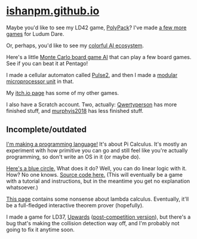 # [ishanpm.github.io](http://ishanpm.github.io)

Maybe you'd like to see my LD42 game, [PolyPack](/polypack)? I've made [a few more games](https://ldjam.com/users/mao/games) for Ludum Dare.

Or, perhaps, you'd like to see my [colorful AI ecosystem](/color-ai).

Here's a little [Monte Carlo board game AI](/montecarlo) that can play a few board games. See if you can beat it at Pentago!

I made a cellular automaton called [Pulse2](https://github.com/ishanpm/pulse-ca), and then I made a [modular microprocessor unit](https://github.com/ishanpm/pulse-ca/wiki/Pulse2-processor) in that.

My [itch.io page](https://woofmao.itch.io) has some of my other games.

I also have a Scratch account. Two, actually: [Qwertyperson](https://scratch.mit.edu/users/qwertyperson/) has more finished stuff, and [murphyis2018](https://scratch.mit.edu/users/murphyis2018/) has less finished stuff. 

## Incomplete/outdated

[I'm making a programming language!](/PiCal) It's about Pi Calculus. It's mostly an experiment with how primitive you can go and still feel like you're actually programming, so don't write an OS in it (or maybe do).

[Here's a blue circle.](/linearlogicgame) What does it do? Well, you can do linear logic with it. How? No one knows. [Source code here.](https://github.com/ishanpm/linearlogicgame) (This will eventually be a game with a tutorial and instructions, but in the meantime you get no explanation whatsoever.) 

[This page](/math) contains some nonsense about lambda calculus. Eventually, it'll be a full-fledged interactive theorem prover (hopefully).

I made a game for LD37, [Upwards](/upwards) ([post-competition version](/upwards_post)),  but there's a bug that's making the collision detection way off, and I'm probably not going to fix it anytime soon.
